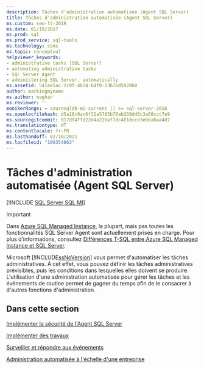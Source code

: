 ```yaml
---
description: Tâches d'administration automatisée (Agent SQL Server)
title: Tâches d'administration automatisée (Agent SQL Server)
ms.custom: seo-lt-2019
ms.date: 01/19/2017
ms.prod: sql
ms.prod_service: sql-tools
ms.technology: ssms
ms.topic: conceptual
helpviewer_keywords:
- administrative tasks [SQL Server]
- automating administrative tasks
- SQL Server Agent
- administering SQL Server, automatically
ms.assetid: 541ee5ac-2c9f-4b74-b4f0-13b7bd5920b0
author: markingmyname
ms.author: maghan
ms.reviewer: ''
monikerRange: = azuresqldb-mi-current || >= sql-server-2016
ms.openlocfilehash: d5a18c0ac6f32a5785b76ab269dd6c3a68ccc7e9
ms.sourcegitcommit: 917df4ffd22e4a229af7dc481dcce3ebba0aa4d7
ms.translationtype: HT
ms.contentlocale: fr-FR
ms.lasthandoff: 02/10/2021
ms.locfileid: "100354863"
---
```

# <a name="automated-administration-tasks-sql-server-agent"></a>Tâches d'administration automatisée (Agent SQL Server)
[!INCLUDE [SQL Server SQL MI](../../includes/applies-to-version/sql-asdbmi.md)]

> [!IMPORTANT]  
> Dans [Azure SQL Managed Instance](/azure/sql-database/sql-database-managed-instance), la plupart, mais pas toutes les fonctionnalités SQL Server Agent sont actuellement prises en charge. Pour plus d’informations, consultez [Différences T-SQL entre Azure SQL Managed Instance et SQL Server](/azure/sql-database/sql-database-managed-instance-transact-sql-information#sql-server-agent).

Microsoft [!INCLUDE[ssNoVersion](../../includes/ssnoversion-md.md)] vous permet d'automatiser les tâches administratives. À cet effet, vous pouvez définir les tâches administratives prévisibles, puis les conditions dans lesquelles elles doivent se produire. L'utilisation d'une administration automatisée pour gérer les tâches et les événements de routine permet de gagner du temps afin de le consacrer à d'autres fonctions d'administration.  
  
## <a name="in-this-section"></a>Dans cette section  
[Implémenter la sécurité de l'Agent SQL Server](../../ssms/agent/implement-sql-server-agent-security.md)  
  
[Implémenter des travaux](../../ssms/agent/implement-jobs.md)  
  
[Surveiller et répondre aux événements](../../ssms/agent/monitor-and-respond-to-events.md)  
  
[Administration automatisée à l'échelle d'une entreprise](../../ssms/agent/automated-administration-across-an-enterprise.md)  
